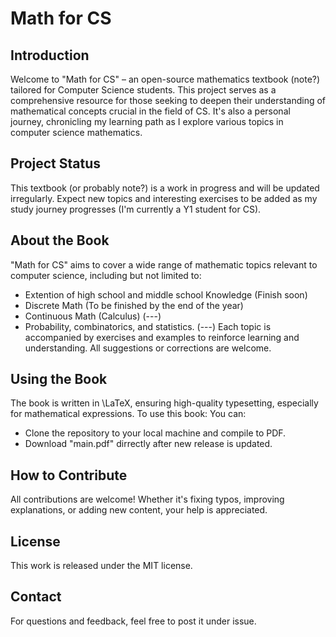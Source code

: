 # Math for CS

## Introduction
Welcome to "Math for CS" – an open-source mathematics textbook (note?) tailored for Computer Science students. This project serves as a comprehensive resource for those seeking to deepen their understanding of mathematical concepts crucial in the field of CS. It's also a personal journey, chronicling my learning path as I explore various topics in computer science mathematics.

## Project Status
This textbook (or probably note?) is a work in progress and will be updated irregularly. Expect new topics and interesting exercises to be added as my study journey progresses (I'm currently a Y1 student for CS).

## About the Book
"Math for CS" aims to cover a wide range of mathematic topics relevant to computer science, including but not limited to:
- Extention of high school and middle school Knowledge (Finish soon)
- Discrete Math (To be finished by the end of the year)
- Continuous Math (Calculus) (---)
- Probability, combinatorics, and statistics. (---)
Each topic is accompanied by exercises and examples to reinforce learning and understanding.
All suggestions or corrections are welcome.

## Using the Book
The book is written in \LaTeX, ensuring high-quality typesetting, especially for mathematical expressions. To use this book:
You can:
- Clone the repository to your local machine and compile to PDF.
- Download "main.pdf" dirrectly after new release is updated.

## How to Contribute
All contributions are welcome! Whether it's fixing typos, improving explanations, or adding new content, your help is appreciated.

## License
This work is released under the MIT license.

## Contact
For questions and feedback, feel free to post it under issue.

